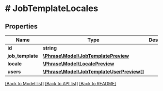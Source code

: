 # # JobTemplateLocales

## Properties

Name | Type | Description | Notes
------------ | ------------- | ------------- | -------------
**id** | **string** |  | [optional] 
**job_template** | [**\Phrase\Model\JobTemplatePreview**](JobTemplatePreview.md) |  | [optional] 
**locale** | [**\Phrase\Model\LocalePreview**](LocalePreview.md) |  | [optional] 
**users** | [**\Phrase\Model\JobTemplateUserPreview[]**](JobTemplateUserPreview.md) |  | [optional] 

[[Back to Model list]](../../README.md#documentation-for-models) [[Back to API list]](../../README.md#documentation-for-api-endpoints) [[Back to README]](../../README.md)



